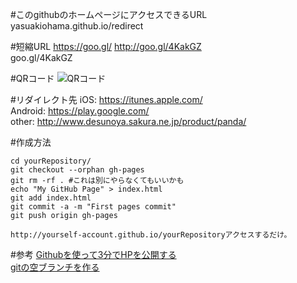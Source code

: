 #このgithubのホームページにアクセスできるURL
yasuakiohama.github.io/redirect

#短縮URL https://goo.gl/
http://goo.gl/4KakGZ  
goo.gl/4KakGZ  

#QRコード
![QRコード](http://chart.googleapis.com/chart?cht=qr&chs=150x150&choe=UTF-8&chld=H&chl=https://goo.gl/4KakGZ "QRコード")

#リダイレクト先
iOS:      https://itunes.apple.com/  
Android:  https://play.google.com/  
other:    http://www.desunoya.sakura.ne.jp/product/panda/  

#作成方法

    cd yourRepository/
    git checkout --orphan gh-pages
    git rm -rf . #これは別にやらなくてもいいかも
    echo "My GitHub Page" > index.html
    git add index.html
    git commit -a -m "First pages commit"
    git push origin gh-pages

    http://yourself-account.github.io/yourRepositoryアクセスするだけ。

#参考
[Githubを使って3分でHPを公開する](http://qiita.com/budougumi0617/items/221bb946d1c90d6769e9)  
[gitの空ブランチを作る](http://qiita.com/akiko-pusu/items/7c0a99b8cb37882d2cfe)  
